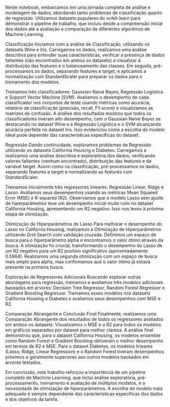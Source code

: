 
Neste notebook, embarcamos em uma jornada completa de análise e modelagem de dados, abordando tanto problemas de classificação quanto de regressão. Utilizamos datasets populares do scikit-learn para demonstrar o pipeline de trabalho, que incluiu desde a compreensão inicial dos dados até a avaliação e comparação de diferentes algoritmos de Machine Learning.

Classificação
Iniciamos com a análise de Classificação, utilizando os datasets Wine e Iris. Carregamos os dados, realizamos uma análise descritiva para entender suas características, verificar a presença de dados faltantes (não encontrados em ambos os datasets) e visualizar a distribuição das features e o balanceamento das classes. Em seguida, pré-processamos os dados, separando features e target, e aplicamos a normalização com StandardScaler para preparar os dados para o treinamento dos modelos.

Treinamos três classificadores: Gaussian Naive Bayes, Regressão Logística e Support Vector Machine (SVM). Avaliamos o desempenho de cada classificador nos conjuntos de teste usando métricas como acurácia, relatório de classificação (precisão, recall, F1-score) e visualizamos as matrizes de confusão. A análise dos resultados mostrou que todos os classificadores tiveram alto desempenho, com o Gaussian Naive Bayes se destacando no dataset Wine e a Regressão Logística e o SVM alcançando acurácia perfeita no dataset Iris. Isso evidenciou como a escolha do modelo ideal pode depender das características específicas do dataset.

Regressão
Dando continuidade, exploramos problemas de Regressão utilizando os datasets California Housing e Diabetes. Carregamos e realizamos uma análise descritiva e exploratória dos dados, verificando valores faltantes (nenhum encontrado), distribuição das features e da variável target. Assim como na classificação, pré-processamos os dados, separando features e target e normalizando as features com StandardScaler.

Treinamos inicialmente três regressores lineares: Regressão Linear, Ridge e Lasso. Avaliamos seus desempenhos usando as métricas Mean Squared Error (MSE) e R-squared (R2). Observamos que o modelo Lasso sem ajuste de hiperparâmetros teve um desempenho inicial muito ruim no dataset California Housing, apresentando um R2 negativo. Isso nos levou à próxima etapa de otimização.

Otimização de Hiperparâmetros do Lasso
Para melhorar o desempenho do Lasso no California Housing, realizamos a Otimização de Hiperparâmetros utilizando Grid Search com validação cruzada. Definimos um espaço de busca para o hiperparâmetro alpha e encontramos o valor ótimo através da busca. A otimização foi crucial, transformando o desempenho do Lasso de um R2 negativo para um R2 positivo significativo (aproximadamente 0.5964). Realizamos uma segunda otimização com um espaço de busca mais amplo para alpha, mas confirmamos que o valor ótimo já estava presente na primeira busca.

Exploração de Regressores Adicionais
Buscando explorar outras abordagens para regressão, treinamos e avaliamos três modelos adicionais baseados em árvores: Decision Tree Regressor, Random Forest Regressor e Gradient Boosting Regressor. Treinamos esses modelos nos datasets California Housing e Diabetes e avaliamos seus desempenhos com MSE e R2.

Comparação Abrangente e Conclusão Final
Finalmente, realizamos uma Comparação Abrangente dos resultados de todos os regressores avaliados em ambos os datasets. Visualizamos o MSE e o R2 para todos os modelos em gráficos separados por dataset para melhor clareza. A análise final demonstrou que, para o dataset California Housing, os modelos ensemble como Random Forest e Gradient Boosting obtiveram o melhor desempenho em termos de R2 e MSE. Para o dataset Diabetes, os modelos lineares (Lasso, Ridge, Linear Regression) e o Random Forest tiveram desempenhos próximos e geralmente superiores aos outros modelos baseados em árvores testados.

Em conclusão, este trabalho reforçou a importância de um pipeline completo de Machine Learning, que inclui análise exploratória, pré-processamento, treinamento e avaliação de múltiplos modelos, e a necessidade de otimização de hiperparâmetros. A escolha do modelo mais adequado é sempre dependente das características específicas dos dados e dos objetivos da tarefa.
